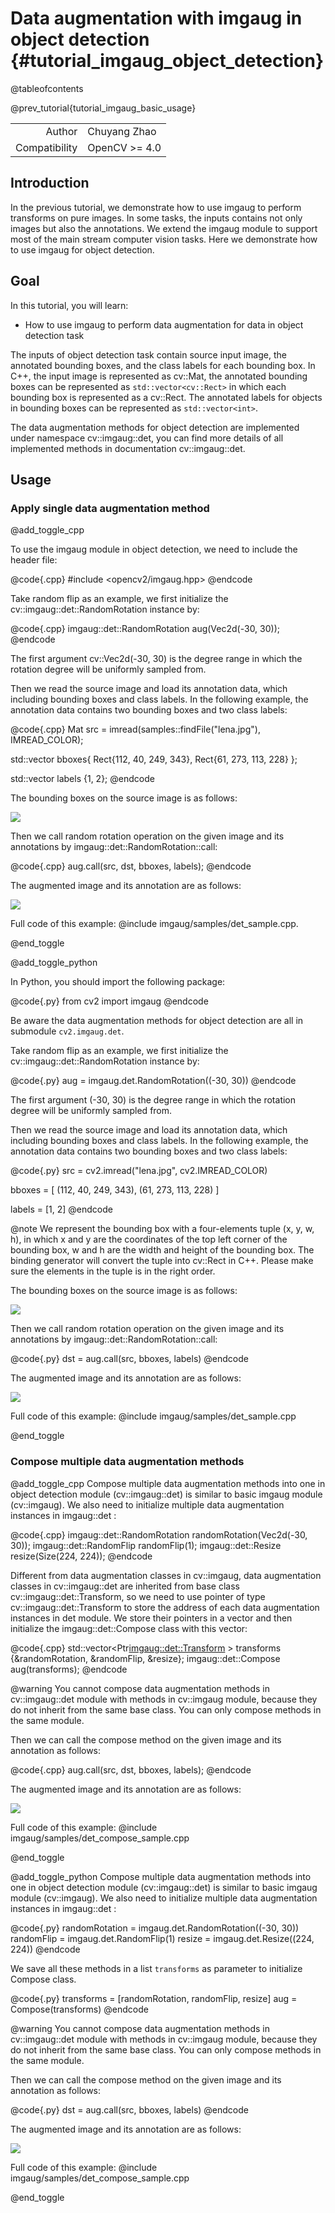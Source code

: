 Data augmentation with imgaug in object detection {#tutorial_imgaug_object_detection}
==============================

@tableofcontents

@prev_tutorial{tutorial_imgaug_basic_usage}

|    |    |
| -: | :- |
| Author | Chuyang Zhao |
| Compatibility | OpenCV >= 4.0 |


Introduction
------
In the previous tutorial, we demonstrate how to use imgaug to perform transforms on pure images.
In some tasks, the inputs contains not only images but also the annotations. We extend the imgaug
module to support most of the main stream computer vision tasks. Here we demonstrate how to use imgaug for
object detection.


Goal
----
In this tutorial, you will learn:
- How to use imgaug to perform data augmentation for data in object detection task


The inputs of object detection task contain source input image, the annotated bounding boxes, and the class labels
for each bounding box. In C++, the input image is represented as cv::Mat, the annotated bounding boxes can be represented
as `std::vector<cv::Rect>` in which each bounding box is represented as a cv::Rect. The annotated labels for objects in
bounding boxes can be represented as `std::vector<int>`.

The data augmentation methods for object detection are implemented under namespace cv::imgaug::det, you can
find more details of all implemented methods in documentation cv::imgaug::det.


Usage
-----
### Apply single data augmentation method
@add_toggle_cpp

To use the imgaug module in object detection, we need to include the header file:

@code{.cpp}
#include <opencv2/imgaug.hpp>
@endcode

Take random flip as an example, we first initialize the cv::imgaug::det::RandomRotation instance by:

@code{.cpp}
imgaug::det::RandomRotation aug(Vec2d(-30, 30));
@endcode

The first argument cv::Vec2d(-30, 30) is the degree range in which the rotation degree will be uniformly sampled from.

Then we read the source image and load its annotation data, which including bounding boxes and class labels.
In the following example, the annotation data contains two bounding boxes and two class labels:

@code{.cpp}
Mat src = imread(samples::findFile("lena.jpg"), IMREAD_COLOR);

std::vector<Rect> bboxes{
Rect{112, 40, 249, 343},
Rect{61, 273, 113, 228}
};

std::vector<int> labels {1, 2};
@endcode

The bounding boxes on the source image is as follows:

![](images/det_src.jpg)

Then we call random rotation operation on the given image and its annotations by imgaug::det::RandomRotation::call:

@code{.cpp}
aug.call(src, dst, bboxes, labels);
@endcode

The augmented image and its annotation are as follows:

![](images/det_rotation_out.jpg)

Full code of this example:
@include imgaug/samples/det_sample.cpp.

@end_toggle

@add_toggle_python

In Python, you should import the following package:

@code{.py}
from cv2 import imgaug
@endcode

Be aware the data augmentation methods for object detection are all in submodule `cv2.imgaug.det`.

Take random flip as an example, we first initialize the cv::imgaug::det::RandomRotation instance by:

@code{.py}
aug = imgaug.det.RandomRotation((-30, 30))
@endcode

The first argument (-30, 30) is the degree range in which the rotation degree will be uniformly sampled from.

Then we read the source image and load its annotation data, which including bounding boxes and class labels.
In the following example, the annotation data contains two bounding boxes and two class labels:

@code{.py}
src = cv2.imread("lena.jpg", cv2.IMREAD_COLOR)

bboxes = [
    (112, 40, 249, 343),
    (61, 273, 113, 228)
]

labels = [1, 2]
@endcode

@note We represent the bounding box with a four-elements tuple (x, y, w, h),
in which x and y are the coordinates of the top left corner of the bounding box,
w and h are the width and height of the bounding box. The binding generator will
convert the tuple into cv::Rect in C++. Please make sure the elements in the tuple
is in the right order.

The bounding boxes on the source image is as follows:

![](images/det_src.png)

Then we call random rotation operation on the given image and its annotations by imgaug::det::RandomRotation::call:

@code{.py}
dst = aug.call(src, bboxes, labels)
@endcode

The augmented image and its annotation are as follows:

![](images/det_rotation_out.png)

Full code of this example:
@include imgaug/samples/det_sample.cpp

@end_toggle

### Compose multiple data augmentation methods
@add_toggle_cpp
Compose multiple data augmentation methods into one in object detection module (cv::imgaug::det) is similar to basic imgaug module (cv::imgaug).
We also need to initialize multiple data augmentation instances in imgaug::det :

@code{.cpp}
imgaug::det::RandomRotation randomRotation(Vec2d(-30, 30));
imgaug::det::RandomFlip randomFlip(1);
imgaug::det::Resize resize(Size(224, 224));
@endcode

Different from data augmentation classes in cv::imgaug, data augmentation classes in cv::imgaug::det are inherited from base class
cv::imgaug::det::Transform, so we need to use pointer of type cv::imgaug::det::Transform to store the address of each data augmentation
instances in det module. We store their pointers in a vector and then initialize the imgaug::det::Compose class with this vector:

@code{.cpp}
std::vector<Ptr<imgaug::det::Transform> > transforms {&randomRotation, &randomFlip, &resize};
imgaug::det::Compose aug(transforms);
@endcode

@warning You cannot compose data augmentation methods in cv::imgaug::det module with methods in cv::imgaug module,
because they do not inherit from the same base class. You can only compose methods in the same module.

Then we can call the compose method on the given image and its annotation as follows:

@code{.cpp}
aug.call(src, dst, bboxes, labels);
@endcode

The augmented image and its annotation are as follows:

![](images/det_compose_out.png)

Full code of this example:
@include imgaug/samples/det_compose_sample.cpp

@end_toggle

@add_toggle_python
Compose multiple data augmentation methods into one in object detection module (cv::imgaug::det) is similar to basic imgaug module (cv::imgaug).
We also need to initialize multiple data augmentation instances in imgaug::det :

@code{.py}
randomRotation = imgaug.det.RandomRotation((-30, 30))
randomFlip = imgaug.det.RandomFlip(1)
resize = imgaug.det.Resize((224, 224))
@endcode

We save all these methods in a list `transforms` as parameter to initialize Compose class.

@code{.py}
transforms = [randomRotation, randomFlip, resize]
aug = Compose(transforms)
@endcode

@warning You cannot compose data augmentation methods in cv::imgaug::det module with methods in cv::imgaug module,
because they do not inherit from the same base class. You can only compose methods in the same module.

Then we can call the compose method on the given image and its annotation as follows:

@code{.py}
dst = aug.call(src, bboxes, labels)
@endcode

The augmented image and its annotation are as follows:

![](images/det_compose_out.png)

Full code of this example:
@include imgaug/samples/det_compose_sample.cpp

@end_toggle